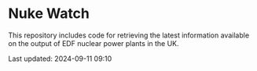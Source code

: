 # Nuke Watch

This repository includes code for retrieving the latest information available on the output of EDF nuclear power plants in the UK.

Last updated: 2024-09-11 09:10